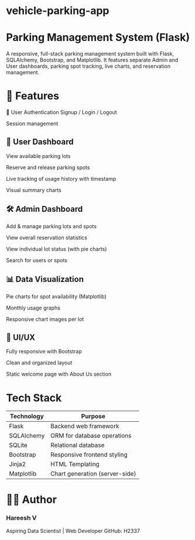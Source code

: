 # vehicle-parking-app
# Parking Management System (Flask)
A responsive, full-stack parking management system built with Flask, SQLAlchemy, Bootstrap, and Matplotlib. It features separate Admin and User dashboards, parking spot tracking, live charts, and reservation management.

# 📌 Features
🔐 User Authentication
Signup / Login / Logout

Session management

## 👤 User Dashboard
View available parking lots

Reserve and release parking spots

Live tracking of usage history with timestamp

Visual summary charts

## 🛠️ Admin Dashboard
Add & manage parking lots and spots

View overall reservation statistics

View individual lot status (with pie charts)

Search for users or spots

## 📊 Data Visualization
Pie charts for spot availability (Matplotlib)

Monthly usage graphs

Responsive chart images per lot

## 🎨 UI/UX
Fully responsive with Bootstrap

Clean and organized layout

Static welcome page with About Us section

# Tech Stack
| Technology | Purpose                        |
| ---------- | ------------------------------ |
| Flask      | Backend web framework          |
| SQLAlchemy | ORM for database operations    |
| SQLite     | Relational database            |
| Bootstrap  | Responsive frontend styling    |
| Jinja2     | HTML Templating                |
| Matplotlib | Chart generation (server-side) |


# 🙋‍♂️ Author
### Hareesh V
Aspiring Data Scientist | Web Developer
GitHub: H2337